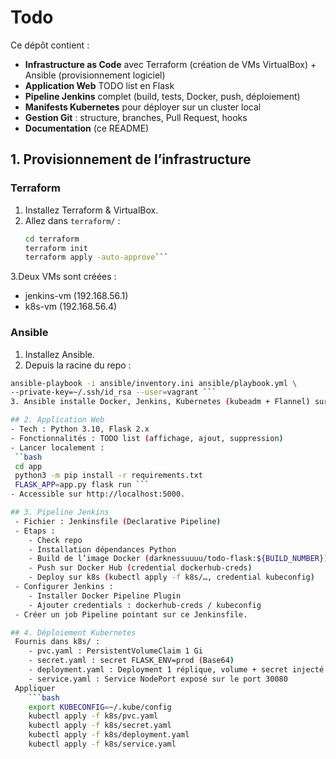 # Todo

Ce dépôt contient :

- **Infrastructure as Code** avec Terraform (création de VMs VirtualBox) + Ansible (provisionnement logiciel)  
- **Application Web** TODO list en Flask  
- **Pipeline Jenkins** complet (build, tests, Docker, push, déploiement)  
- **Manifests Kubernetes** pour déployer sur un cluster local  
- **Gestion Git** : structure, branches, Pull Request, hooks  
- **Documentation** (ce README)

## 1. Provisionnement de l’infrastructure

### Terraform

1. Installez Terraform & VirtualBox.  
2. Allez dans `terraform/` :  
   ```bash
   cd terraform
   terraform init
   terraform apply -auto-approve```
 3.Deux VMs sont créées :
  - jenkins-vm (192.168.56.1)
  - k8s-vm (192.168.56.4)

### Ansible
1. Installez Ansible.
2. Depuis la racine du repo :
  ```bash
  ansible-playbook -i ansible/inventory.ini ansible/playbook.yml \ 
  --private-key=~/.ssh/id_rsa --user=vagrant ```
3. Ansible installe Docker, Jenkins, Kubernetes (kubeadm + Flannel) sur les VMs.

## 2. Application Web
- Tech : Python 3.10, Flask 2.x
- Fonctionnalités : TODO list (affichage, ajout, suppression)
- Lancer localement :
   ``bash
   cd app
   python3 -m pip install -r requirements.txt
   FLASK_APP=app.py flask run ```
- Accessible sur http://localhost:5000.

## 3. Pipeline Jenkins
   - Fichier : Jenkinsfile (Declarative Pipeline)
   - Etaps :
      - Check repo
      - Installation dépendances Python
      - Build de l’image Docker (darknessuuuu/todo-flask:${BUILD_NUMBER})
      - Push sur Docker Hub (credential dockerhub-creds)
      - Deploy sur k8s (kubectl apply -f k8s/…, credential kubeconfig)
   - Configurer Jenkins :
      - Installer Docker Pipeline Plugin
      - Ajouter credentials : dockerhub-creds / kubeconfig
   - Créer un job Pipeline pointant sur ce Jenkinsfile.

## 4. Déploiement Kubernetes
   Fournis dans k8s/ :
      - pvc.yaml : PersistentVolumeClaim 1 Gi
      - secret.yaml : secret FLASK_ENV=prod (Base64)
      - deployment.yaml : Deployment 1 réplique, volume + secret injecté
      - service.yaml : Service NodePort exposé sur le port 30080
   Appliquer
      ```bash
      export KUBECONFIG=~/.kube/config
      kubectl apply -f k8s/pvc.yaml
      kubectl apply -f k8s/secret.yaml
      kubectl apply -f k8s/deployment.yaml
      kubectl apply -f k8s/service.yaml
   ```

